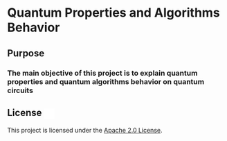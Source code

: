 # Quantum Properties and Algorithms Behavior

## Purpose
### The main objective of this project is to explain quantum properties and quantum algorithms behavior on quantum circuits

## License <img src="law-24.svg" color=#fff width="24" style="vertical-align: middle;">

This project is licensed under the [Apache 2.0 License](LICENSE).
